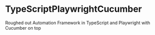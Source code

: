 # TypeScriptPlaywrightCucumber
Roughed out Automation Framework in TypeScript and Playwright with Cucumber on top

